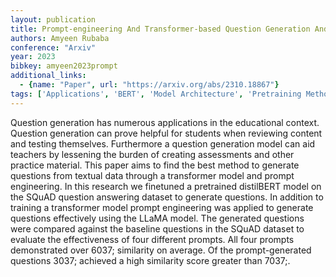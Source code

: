```yaml
---
layout: publication
title: Prompt-engineering And Transformer-based Question Generation And Evaluation
authors: Amyeen Rubaba
conference: "Arxiv"
year: 2023
bibkey: amyeen2023prompt
additional_links:
  - {name: "Paper", url: "https://arxiv.org/abs/2310.18867"}
tags: ['Applications', 'BERT', 'Model Architecture', 'Pretraining Methods', 'Prompting', 'RAG', 'Training Techniques', 'Transformer']
---
```

Question generation has numerous applications in the educational context. Question generation can prove helpful for students when reviewing content and testing themselves. Furthermore a question generation model can aid teachers by lessening the burden of creating assessments and other practice material. This paper aims to find the best method to generate questions from textual data through a transformer model and prompt engineering. In this research we finetuned a pretrained distilBERT model on the SQuAD question answering dataset to generate questions. In addition to training a transformer model prompt engineering was applied to generate questions effectively using the LLaMA model. The generated questions were compared against the baseline questions in the SQuAD dataset to evaluate the effectiveness of four different prompts. All four prompts demonstrated over 6037; similarity on average. Of the prompt-generated questions 3037; achieved a high similarity score greater than 7037;.
